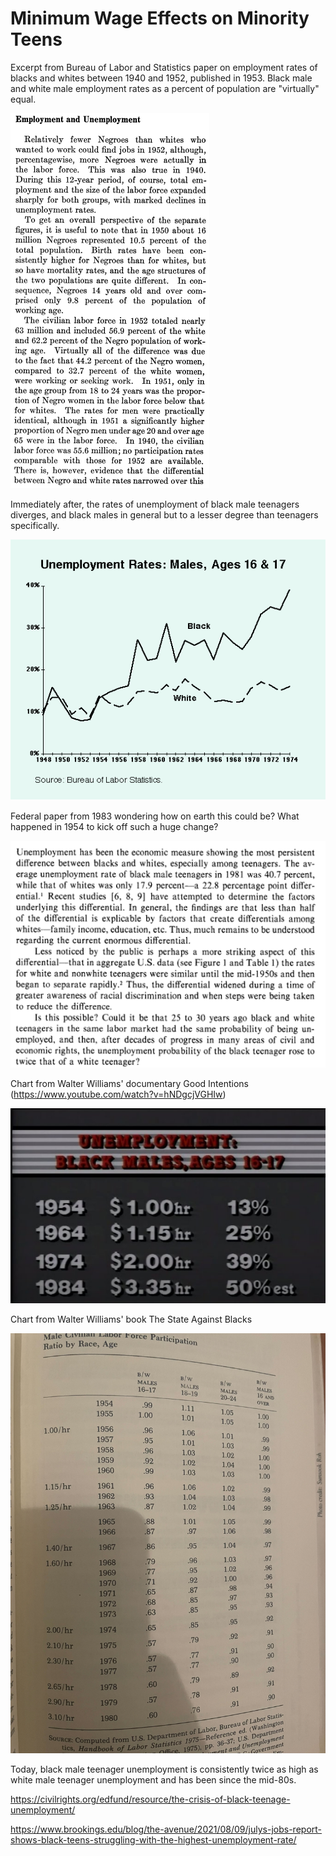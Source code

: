 # Minimum Wage Effects on Minority Teens

Excerpt from Bureau of Labor and Statistics paper on employment rates
of blacks and whites between 1940 and 1952, published in 1953.
Black male and white male employment rates as a percent of population
are "virtually" equal.

![](image2.png)

Immediately after, the rates of unemployment of black male teenagers
diverges, and black males in general but to a lesser degree than
teenagers specifically.

![](rates.png)

Federal paper from 1983 wondering how on earth this could be? What
happened in 1954 to kick off such a huge change?

![](possible.png)

Chart from Walter Williams' documentary Good Intentions (https://www.youtube.com/watch?v=hNDgcjVGHIw)

![](min_wage.png)

Chart from Walter Williams' book The State Against Blacks

![](bls.jpg)


Today, black male teenager unemployment is consistently twice as high as
white male teenager unemployment and has been since the mid-80s.

https://civilrights.org/edfund/resource/the-crisis-of-black-teenage-unemployment/

https://www.brookings.edu/blog/the-avenue/2021/08/09/julys-jobs-report-shows-black-teens-struggling-with-the-highest-unemployment-rate/
